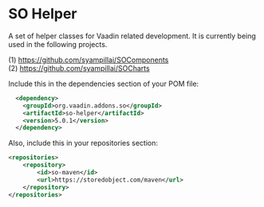 # SO Helper
A set of helper classes for Vaadin related development. It is currently being used in the following projects.

(1) https://github.com/syampillai/SOComponents  
(2) https://github.com/syampillai/SOCharts

Include this in the dependencies section of your POM file:
```xml
  <dependency>
    <groupId>org.vaadin.addons.so</groupId>
    <artifactId>so-helper</artifactId>
    <version>5.0.1</version>
  </dependency>
```
Also, include this in your repositories section:
```xml
<repositories>
    <repository>
        <id>so-maven</id>
        <url>https://storedobject.com/maven</url>
    </repository>
</repositories>
```
